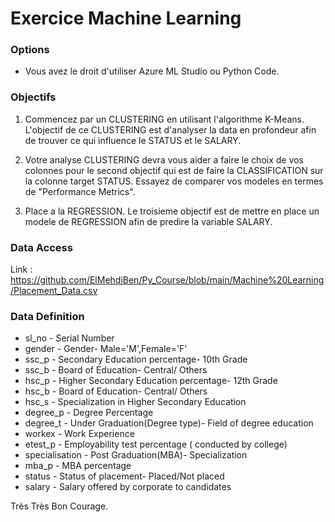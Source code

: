 # Exercice Machine Learning

### Options
 - Vous avez le droit d'utiliser Azure ML Studio ou Python Code.

### Objectifs

1. Commencez par un CLUSTERING en utilisant l'algorithme K-Means. L'objectif de ce CLUSTERING est d'analyser la data en profondeur afin de trouver ce qui influence le STATUS et le SALARY.

2. Votre analyse CLUSTERING devra vous aider a faire le choix de vos colonnes pour le second objectif qui est de faire la CLASSIFICATION sur la colonne target STATUS. Essayez de comparer vos modeles en termes de "Performance Metrics".

3. Place a la REGRESSION. Le troisieme objectif est de mettre en place un modele de REGRESSION afin de predire la variable SALARY.

### Data Access

Link : https://github.com/ElMehdiBen/Py_Course/blob/main/Machine%20Learning/Placement_Data.csv

### Data Definition
 - sl_no - Serial Number
 - gender - Gender- Male='M',Female='F'
 - ssc_p - Secondary Education percentage- 10th Grade
 - ssc_b - Board of Education- Central/ Others
 - hsc_p - Higher Secondary Education percentage- 12th Grade
 - hsc_b - Board of Education- Central/ Others
 - hsc_s - Specialization in Higher Secondary Education
 - degree_p - Degree Percentage
 - degree_t - Under Graduation(Degree type)- Field of degree education
 - workex - Work Experience
 - etest_p - Employability test percentage ( conducted by college)
 - specialisation - Post Graduation(MBA)- Specialization
 - mba_p - MBA percentage
 - status - Status of placement- Placed/Not placed
 - salary - Salary offered by corporate to candidates

Très Très Bon Courage.

